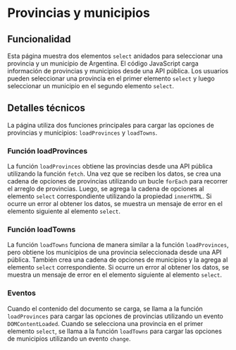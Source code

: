 # Provincias y municipios

## Funcionalidad

Esta página muestra dos elementos `select` anidados para seleccionar una provincia y un municipio de Argentina. El código JavaScript carga información de provincias y municipios desde una API pública. Los usuarios pueden seleccionar una provincia en el primer elemento `select` y luego seleccionar un municipio en el segundo elemento `select`.

## Detalles técnicos

La página utiliza dos funciones principales para cargar las opciones de provincias y municipios: `loadProvinces` y `loadTowns`.

### Función loadProvinces

La función `loadProvinces` obtiene las provincias desde una API pública utilizando la función `fetch`. Una vez que se reciben los datos, se crea una cadena de opciones de provincias utilizando un bucle `forEach` para recorrer el arreglo de provincias. Luego, se agrega la cadena de opciones al elemento `select` correspondiente utilizando la propiedad `innerHTML`. Si ocurre un error al obtener los datos, se muestra un mensaje de error en el elemento siguiente al elemento `select`.

### Función loadTowns

La función `loadTowns` funciona de manera similar a la función `loadProvinces`, pero obtiene los municipios de una provincia seleccionada desde una API pública. También crea una cadena de opciones de municipios y la agrega al elemento `select` correspondiente. Si ocurre un error al obtener los datos, se muestra un mensaje de error en el elemento siguiente al elemento `select`.

### Eventos

Cuando el contenido del documento se carga, se llama a la función `loadProvinces` para cargar las opciones de provincias utilizando un evento `DOMContentLoaded`. Cuando se selecciona una provincia en el primer elemento `select`, se llama a la función `loadTowns` para cargar las opciones de municipios utilizando un evento `change`.
